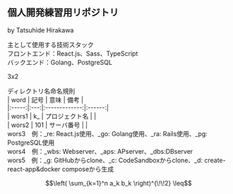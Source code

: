 ## 個人開発練習用リポジトリ
by Tatsuhide Hirakawa

主として使用する技術スタック  
フロントエンド：React.js、Sass、TypeScript  
バックエンド：Golang、PostgreSQL  

3x2


ディレクトリ名命名規則  
| word | 記号 | 意味 | 備考 |  
|:-----:|:---:|:-------------:|:------:|  
| wors1 |  k_ | プロジェクト名 |        |  
| wors2 | 101 | サーバ番号 |  |  
wors3　例：_re: React.js使用、_go: Golang使用、_ra: Rails使用、_pg: PostgreSQL使用  
wors4　例：_wbs: Webserver、_aps: APserver、_dbs:DBserver  
wors5　例：_g: GitHubからclone、_c: CodeSandboxからclone、_d: create-react-app&docker composeから生成  

```math
\left( \sum_{k=1}^n a_k b_k \right)^{\!\!2} \leq
```
